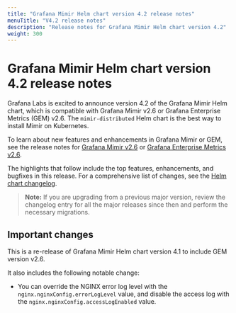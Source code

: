 ```yaml
---
title: "Grafana Mimir Helm chart version 4.2 release notes"
menuTitle: "V4.2 release notes"
description: "Release notes for Grafana Mimir Helm chart version 4.2"
weight: 300
---
```


# Grafana Mimir Helm chart version 4.2 release notes

Grafana Labs is excited to announce version 4.2 of the Grafana Mimir Helm chart, which is compatible with Grafana Mimir v2.6 or Grafana Enterprise Metrics (GEM) v2.6. The `mimir-distributed` Helm chart is the best way to install Mimir on Kubernetes.

To learn about new features and enhancements in Grafana Mimir or GEM, see the release notes for [Grafana Mimir v2.6](/docs/mimir/v2.6.x/release-notes/v2.6/) or [Grafana Enterprise Metrics v2.6](/docs/enterprise-metrics/v2.6.x/release-notes/v2-6/).

The highlights that follow include the top features, enhancements, and bugfixes in this release. For a comprehensive list of changes, see the [Helm chart changelog](https://github.com/grafana/mimir/tree/main/operations/helm/charts/mimir-distributed/CHANGELOG.md).

> **Note:** If you are upgrading from a previous major version, review the changelog entry for all the major releases since then and perform the necessary migrations.

## Important changes

This is a re-release of Grafana Mimir Helm chart version 4.1 to include GEM version v2.6.

It also includes the following notable change:

- You can override the NGINX error log level with the `nginx.nginxConfig.errorLogLevel` value, and disable the access log with the `nginx.nginxConfig.accessLogEnabled` value.
